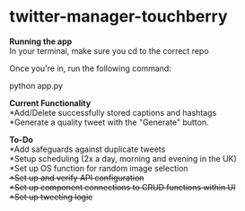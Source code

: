 # twitter-manager-touchberry

**Running the app** <br> 
In your terminal, make sure you cd to the correct repo

Once you're in, run the following command:

python app.py


**Current Functionality**<br>
*Add/Delete successfully stored captions and hashtags<br>
*Generate a quality tweet with the "Generate" button.<br>

**To-Do**<br>
*Add safeguards against duplicate tweets<br>
*Setup scheduling (2x a day, morning and evening in the UK)<br>
*Set up OS function for random image selection<br>
~~*Set up and verify API configuration <br>~~
~~*Set up component connections to CRUD functions within UI<br>~~
~~*Set up tweeting logic<br>~~
